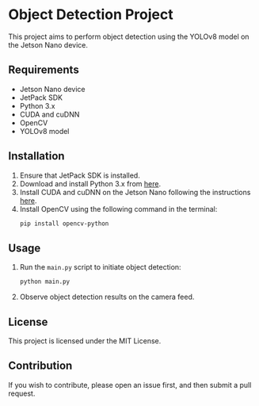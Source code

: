 # Object Detection Project

This project aims to perform object detection using the YOLOv8 model on the Jetson Nano device.

## Requirements

- Jetson Nano device
- JetPack SDK
- Python 3.x
- CUDA and cuDNN
- OpenCV
- YOLOv8 model

## Installation

1. Ensure that JetPack SDK is installed.
2. Download and install Python 3.x from [here](https://www.python.org/downloads/).
3. Install CUDA and cuDNN on the Jetson Nano following the instructions [here](https://docs.nvidia.com/cuda/cuda-installation-guide-linux/index.html).
4. Install OpenCV using the following command in the terminal:
   ```bash
   pip install opencv-python
    ```

## Usage

1. Run the `main.py` script to initiate object detection:
   ```bash
   python main.py
    ```
2. Observe object detection results on the camera feed.

## License

This project is licensed under the MIT License.

## Contribution

If you wish to contribute, please open an issue first, and then submit a pull request.
